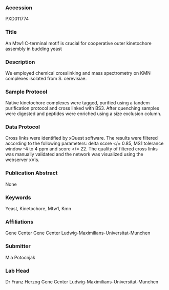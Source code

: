 ### Accession
PXD011774

### Title
An Mtw1 C-terminal motif is crucial for cooperative outer kinetochore assembly in budding yeast

### Description
We employed chemical crosslinking and mass spectrometry on KMN complexes isolated from S. cerevisiae.

### Sample Protocol
Native kinetochore complexes were tagged, purified using a tandem purification protocol and cross linked with BS3. After quenching samples were digested and peptides were enriched using a size exclusion column.

### Data Protocol
Cross links were identified by xQuest software. The results were filtered according to the following parameters: delta score </= 0.85, MS1 tolerance window -4 to 4 ppm and score </= 22. The quality of filtered cross links was manually validated and the network was visualized using the webserver xVis.

### Publication Abstract
None

### Keywords
Yeast, Kinetochore, Mtw1, Kmn

### Affiliations
Gene Center
Gene Center Ludwig-Maximilians-Universitat-Munchen

### Submitter
Mia Potocnjak

### Lab Head
Dr Franz Herzog
Gene Center Ludwig-Maximilians-Universitat-Munchen


